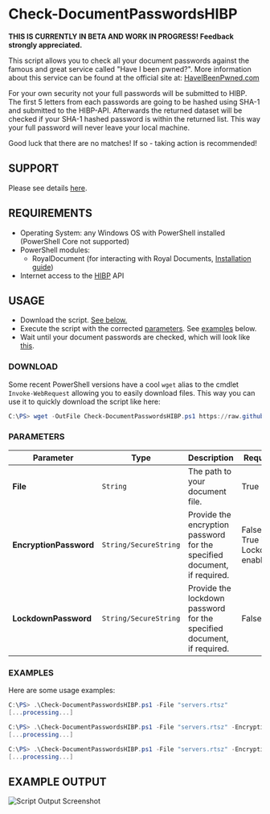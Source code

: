 # Check-DocumentPasswordsHIBP

**THIS IS CURRENTLY IN BETA AND WORK IN PROGRESS! Feedback strongly appreciated.**

This script allows you to check all your document passwords against the famous and great service called "Have I been pwned?". More information about this service can be found at the official site at: [HaveIBeenPwned.com](https://haveibeenpwned.com)

For your own security not your full passwords will be submitted to HIBP. The first 5 letters from each passwords are going to be hashed using SHA-1 and submitted to the HIBP-API. Afterwards the returned dataset will be checked if your SHA-1 hashed password is within the returned list. This way your full password will never leave your local machine.

Good luck that there are no matches! If so - taking action is recommended!

## SUPPORT

Please see details [here](https://github.com/royalapplications/scripts/tree/master/README.md#support).

## REQUIREMENTS

- Operating System: any Windows OS with PowerShell installed (PowerShell Core not supported)
- PowerShell modules:
  - RoyalDocument (for interacting with Royal Documents, [Installation guide](https://content.royalapplications.com/Help/RoyalTS/V4/index.html?scripting_gettingstarted.htm))
- Internet access to the [HIBP](https://haveibeenpwned.com) API

## USAGE

- Download the script. [See below.](#download)
- Execute the script with the corrected [parameters](#parameters). See [examples](#examples) below.
- Wait until your document passwords are checked, which will look like [this](#example-output).

### DOWNLOAD

Some recent PowerShell versions have a cool `wget` alias to the cmdlet `Invoke-WebRequest` allowing you to easily download files. This way you can use it to quickly download the script like here:

```powershell
C:\PS> wget -OutFile Check-DocumentPasswordsHIBP.ps1 https://raw.githubusercontent.com/royalapplications/scripts/master/powershell/Check-DocumentPasswordsHIBP/Check-DocumentPasswordsHIBP.ps1
```

### PARAMETERS

| Parameter                 | Type          | Description | Required | Default |
| ------------------------- | ------------- | ----------- | -------- | ------- |
| **File**               | `String`              | The path to your document file. | True | *None* |
| **EncryptionPassword** | `String/SecureString` | Provide the encryption password for the specified document, if required. | False, True if Lockdown enabled. | *None* |
| **LockdownPassword**   | `String/SecureString` | Provide the lockdown password for the specified document, if required. | False | *None* |

### EXAMPLES

Here are some usage examples:

```powershell
C:\PS> .\Check-DocumentPasswordsHIBP.ps1 -File "servers.rtsz"
[...processing...]

C:\PS> .\Check-DocumentPasswordsHIBP.ps1 -File "servers.rtsz" -EncryptionPassword "EncryptionP@ssw0rd"
[...processing...]

C:\PS> .\Check-DocumentPasswordsHIBP.ps1 -File "servers.rtsz" -EncryptionPassword "EncryptionP@ssw0rd" -LockdownPassword "LockdownP@ssw0rd"
[...processing...]
```

## EXAMPLE OUTPUT

![Script Output Screenshot](https://raw.githubusercontent.com/royalapplications/scripts/master/Automation/PowerShell/Check-DocumentPasswordsHIBP/screenshots/Check-DocumentPasswordsHIBP-1.jpg)
